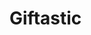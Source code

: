 # Giftastic

<!-- To be fixed -->
<!-- Spacing of Gif/Rating concerning the search form group [] -->
<!-- Gif moving from still to animate and back based on click -->
<!-- Output 10 gifs that are != 'r' && !='pg-13' [] -->

<!-- Bounus Stuff -->
<!-- 
    - Add 10 more gifs []
    - 1 click button for downloading the gifs []
    - Integrate additional API []
    - Allows users to add gifs htey like to a foavoites secition []
 -->